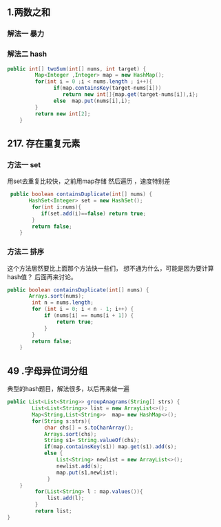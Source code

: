 ## 1.两数之和

### 解法一 暴力

### 解法二 hash

```java
public int[] twoSum(int[] nums, int target) {
         Map<Integer ,Integer> map = new HashMap();
         for(int i = 0 ;i < nums.length ; i++){
               if(map.containsKey(target-nums[i])) 
                  return new int[]{map.get(target-nums[i]),i};
               else  map.put(nums[i],i);
         }
         return new int[2];
    }
```



## 217. 存在重复元素

### 方法一 set

用set去重复比较快，之前用map存储 然后遍历 ，速度特别差

```java
 public boolean containsDuplicate(int[] nums) {
       HashSet<Integer> set = new HashSet();
        for(int i:nums){
           if(set.add(i)==false) return true;
        }
        return false;
    }
```

### 方法二 排序

这个方法居然要比上面那个方法快一些们， 想不通为什么，可能是因为要计算hash值？  后面再来讨论。

```java
public boolean containsDuplicate(int[] nums) {
       Arrays.sort(nums);
        int n = nums.length;
        for (int i = 0; i < n - 1; i++) {
            if (nums[i] == nums[i + 1]) {
                return true;
            }
        }
        return false;
    }
```

## 49 .字母异位词分组

典型的hash题目，解法很多，以后再来做一遍

```java
public List<List<String>> groupAnagrams(String[] strs) {
        List<List<String>> list = new ArrayList<>();
        Map<String,List<String>>  map= new HashMap<>();
        for(String s:strs){
            char chs[] = s.toCharArray();
            Arrays.sort(chs);
            String s1= String.valueOf(chs);
            if(map.containsKey(s1)) map.get(s1).add(s);
            else {
                List<String> newlist = new ArrayList<>(); 
                newlist.add(s);
                map.put(s1,newlist);
             }
    }
         for(List<String> l : map.values()){
             list.add(l);
         }
         return list;
}
```

